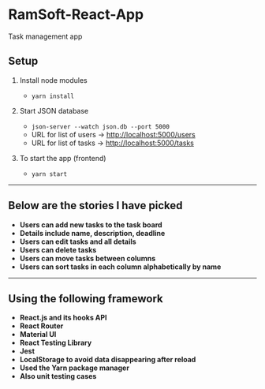 # **RamSoft-React-App**  
Task management app

## **Setup**  

1. Install node modules  
   - `yarn install`
   
2. Start JSON database  
   - `json-server --watch json.db --port 5000`  
   - URL for list of users -> [http://localhost:5000/users](http://localhost:5000/users)  
   - URL for list of tasks -> [http://localhost:5000/tasks](http://localhost:5000/tasks)  

3. To start the app (frontend)  
   - `yarn start`  

---

## **Below are the stories I have picked**  

- **Users can add new tasks to the task board**  
- **Details include name, description, deadline**  
- **Users can edit tasks and all details**  
- **Users can delete tasks**  
- **Users can move tasks between columns**  
- **Users can sort tasks in each column alphabetically by name**  

---

## **Using the following framework**  

- **React.js and its hooks API**  
- **React Router**  
- **Material UI**  
- **React Testing Library**  
- **Jest**  
- **LocalStorage to avoid data disappearing after reload**  
- **Used the Yarn package manager**  
- **Also unit testing cases**  
